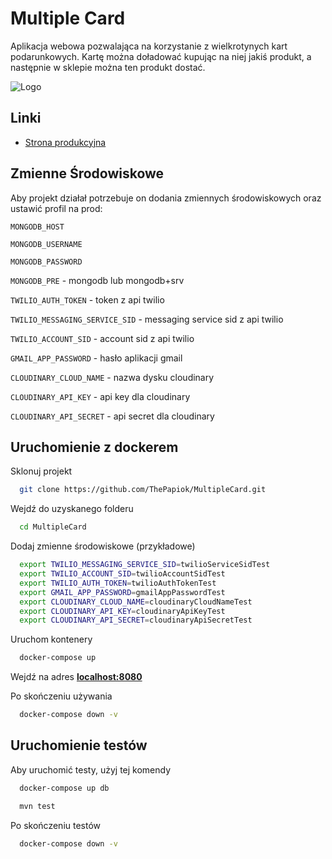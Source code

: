 # Multiple Card

Aplikacja webowa pozwalająca na korzystanie z wielkrotynych kart podarunkowych. Kartę można doładować kupując na niej
jakiś produkt, a następnie w sklepie można ten produkt dostać.

![Logo](https://i.imgur.com/C5RsVmp.png)

## Linki

- [Strona produkcyjna](https://multiplecard-neq8.onrender.com/)

## Zmienne Środowiskowe

Aby projekt działał potrzebuje on dodania zmiennych środowiskowych oraz ustawić profil na prod:

`MONGODB_HOST`

`MONGODB_USERNAME`

`MONGODB_PASSWORD`

`MONGODB_PRE` - mongodb lub mongodb+srv

`TWILIO_AUTH_TOKEN` - token z api twilio

`TWILIO_MESSAGING_SERVICE_SID` - messaging service sid z api twilio

`TWILIO_ACCOUNT_SID` - account sid z api twilio

`GMAIL_APP_PASSWORD` - hasło aplikacji gmail

`CLOUDINARY_CLOUD_NAME` - nazwa dysku cloudinary

`CLOUDINARY_API_KEY` - api key dla cloudinary

`CLOUDINARY_API_SECRET` - api secret dla cloudinary

## Uruchomienie z dockerem

Sklonuj projekt

```bash
  git clone https://github.com/ThePapiok/MultipleCard.git
```

Wejdź do uzyskanego folderu

```bash
  cd MultipleCard
```

Dodaj zmienne środowiskowe (przykładowe)

```bash
  export TWILIO_MESSAGING_SERVICE_SID=twilioServiceSidTest
  export TWILIO_ACCOUNT_SID=twilioAccountSidTest
  export TWILIO_AUTH_TOKEN=twilioAuthTokenTest
  export GMAIL_APP_PASSWORD=gmailAppPasswordTest
  export CLOUDINARY_CLOUD_NAME=cloudinaryCloudNameTest
  export CLOUDINARY_API_KEY=cloudinaryApiKeyTest
  export CLOUDINARY_API_SECRET=cloudinaryApiSecretTest
```

Uruchom kontenery

```bash
  docker-compose up
```

Wejdź na adres **[localhost:8080](http://localhost:8080/)**

Po skończeniu używania

```bash
  docker-compose down -v
```

## Uruchomienie testów

Aby uruchomić testy, użyj tej komendy

```bash
  docker-compose up db
```

```bash
  mvn test
```

Po skończeniu testów

```bash
  docker-compose down -v
```


 


